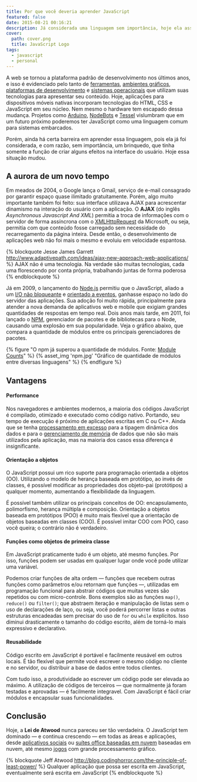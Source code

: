```yaml
---
title: Por que você deveria aprender JavaScript
featured: false
date: 2015-08-21 00:16:21
description: Já considerada uma linguagem sem importância, hoje ela assume um papel líder no mercado.
cover:
  path: cover.png
  title: JavaScript Logo
tags:
  - javascript
  - personal
---
```

A web se tornou a plataforma padrão de desenvolvimento nos últimos anos, e isso é evidenciado pelo tanto de [ferramentas](https://www.npmjs.com/), [ambientes gráficos](http://www.i-programmer.info/news/167-javascript/5418-javascript-to-be-the-default-langauge-for-gnome.html), [plataformas de desenvolvimento](http://electron.atom.io/) e [sistemas operacionais](http://www.chromium.org/chromium-os) que utilizam suas tecnologias para apresentar seu conteúdo. Hoje, aplicações para dispositivos móveis nativas incorporam tecnologias do HTML, CSS e JavaScript em seu núcleo. Nem mesmo o hardware tem escapado dessa mudança. Projetos como [Arduino](https://lostechies.com/derickbailey/2013/07/30/let-me-teach-you-arduino-with-javascript/), [NodeBots](http://nodebots.io/) e [Tessel](https://tessel.io/) vislumbram que em um futuro próximo poderemos ter JavaScript como uma linguagem comum para sistemas embarcados.

Porém, ainda há certa barreira em aprender essa linguagem, pois ela já foi considerada, e com razão, sem importância, um brinquedo, que tinha somente a função de criar alguns efeitos na interface do usuário. Hoje essa situação mudou.

## A aurora de um novo tempo

Em meados de 2004, o Google lança o Gmail, serviço de e-mail consagrado por garantir espaço quase ilimitado gratuitamente. Porém, algo muito importante também foi feito: sua interface utilizava AJAX para acrescentar dinamismo na interação do usuário com a aplicação. O **AJAX** (do inglês _Asynchronous Javascript And XML_) permitia a troca de informações com o servidor de forma assíncrona com o [XMLHttpRequest](https://developer.mozilla.org/pt-BR/docs/Web/API/XMLHttpRequest) da Microsoft, ou seja, permitia com que conteúdo fosse carregado sem necessidade do recarregamento da página inteira. Desde então, o desenvolvimento de aplicações web não foi mais o mesmo e evoluiu em velocidade espantosa.

{% blockquote Jesse James Garrett http://www.adaptivepath.com/ideas/ajax-new-approach-web-applications/ %}
AJAX não é uma tecnologia. Na verdade são muitas tecnologias, cada uma florescendo por conta própria, trabalhando juntas de forma poderosa
{% endblockquote %}

Já em 2009, o lançamento do [Node.js](https://nodejs.org/) permitiu que o JavaScript, aliado a um [I/O não bloqueante](https://en.wikipedia.org/wiki/Asynchronous_I/O) e [orientado a eventos](https://en.wikipedia.org/wiki/Event-driven_programming), ganhasse espaço no lado do servidor das aplicações. Sua adoção foi muito rápida, principalmente para atender a nova demanda de aplicativos web e mobile que exigiam grandes quantidades de respostas em tempo real. Dois anos mais tarde, em 2011, foi lançado o [NPM](https://www.npmjs.com/), gerenciador de pacotes e de bibliotecas para o Node, causando uma explosão em sua popularidade. Veja o gráfico abaixo, que compara a quantidade de módulos entre os principais gerenciadores de pacotes.

{% figure "O npm já superou a quantidade de módulos. Fonte: [Module Counts](http://www.modulecounts.com/)" %}
{% asset_img 'npm.jpg' "Gráfico de quantidade de módulos entre diversas linguagens" %}
{% endfigure %}

## Vantagens

#### Performance

Nos navegadores e ambientes modernos, a maioria dos códigos JavaScript é compilado, otimizado e executado como código nativo. Portando, seu tempo de execução é próximo de aplicações escritas em C ou C++. Ainda que se tenha [processamento em excesso](https://en.wikipedia.org/wiki/Overhead_(computing)) para a tipagem dinâmica dos dados e para o [gerenciamento de memória](https://en.wikipedia.org/wiki/Garbage_collection_(computer_science)) de dados que não são mais utilizados pela aplicação, mas na maioria dos casos essa diferença é insignificante.

#### Orientação a objetos

O JavaScript possui um rico suporte para programação orientada a objetos (OO). Utilizando o modelo de herança baseada em protótipo, ao invés de classes, é possível modificar as propriedades dos objeto-pai (protótipos) a qualquer momento, aumentando a flexibilidade da linguagem.

É possível também utilizar os principais conceitos de OO: encapsulamento, polimorfismo, herança múltipla e composição. Orientação a objetos baseada em protótipos (POO) é muito mais flexível que a orientação de objetos baseadas em classes (COO). É possível imitar COO com POO, caso você queira; o contrário não é verdadeiro.

#### Funções como objetos de primeira classe

Em JavaScript praticamente tudo é um objeto, até mesmo funções. Por isso, funções podem ser usadas em qualquer lugar onde você pode utilizar uma variável.

Podemos criar funções de alta ordem — funções que recebem outras funções como parâmetros e/ou retornam que funções —, utilizadas em programação funcional para abstrair códigos que muitas vezes são repetidos ou com micro-controle. Bons exemplos são as funções `map()`, `reduce()` ou `filter()`; que abstraem iteração e manipulação de listas sem o uso de declarações de laço, ou seja, você poderá percorrer listas e outras estruturas encadeadas sem precisar do uso de `for` ou `while` explícitos. Isso diminui drasticamente o tamanho do código escrito, além de torná-lo mais expressivo e declarativo.

#### Reusabilidade

Código escrito em JavaScript é portável e facilmente reusável em outros locais. É tão flexível que permite você escrever o mesmo código no cliente e no servidor, ou distribuir a base de dados entre todos clientes.

Com tudo isso, a produtividade ao escrever um código pode ser elevada ao máximo. A utilização de códigos de terceiros — que normalmente já foram testadas e aprovadas — é facilmente integravel. Com JavaScript é fácil criar módulos e encapsular suas funcionalidades.

## Conclusão

Hoje, a **Lei de Atwood** nunca pareceu ser tão verdadeira. O JavaScript tem dominado — e continua crescendo — em todas as áreas e aplicações, desde [aplicativos sociais](https://developers.facebook.com/docs/javascript) ou [suítes office baseadas em nuvem](https://www.google.com/docs/about/) baseadas em nuvem, até mesmo [jogos](http://phaser.io/) com grande processamento gráfico.

{% blockquote Jeff Atwood http://blog.codinghorror.com/the-principle-of-least-power/ %}
Qualquer aplicação que possa ser escrita em JavaScript, eventualmente será escrita em JavaScript
{% endblockquote %}

